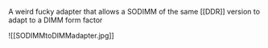 A weird fucky adapter that allows a SODIMM of the same [[DDR]] version to adapt to a DIMM form factor

![[SODIMMtoDIMMadapter.jpg]]

